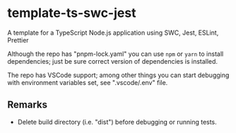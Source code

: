 # template-ts-swc-jest

A template for a TypeScript Node.js application using SWC, Jest, ESLint, Prettier

Although the repo has "pnpm-lock.yaml" you can use `npm` or `yarn` to install
dependencies; just be sure correct version of dependencies is installed.

The repo has VSCode support; among other things you can start debugging with
environment variables set, see ".vscode/.env" file.

## Remarks

* Delete build directory (i.e. "dist") before debugging or running tests.

